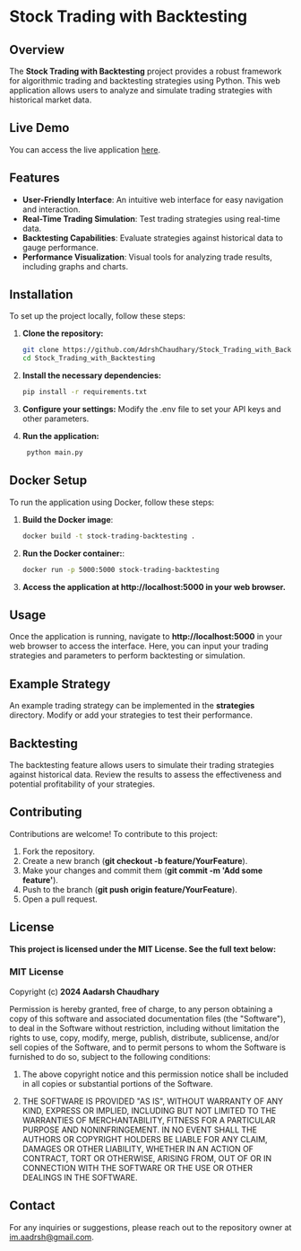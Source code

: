 # Stock Trading with Backtesting

## Overview
The **Stock Trading with Backtesting** project provides a robust framework for algorithmic trading and backtesting strategies using Python. This web application allows users to analyze and simulate trading strategies with historical market data.

## Live Demo
You can access the live application [here](https://stock-trading-with-backtesting.onrender.com/).

## Features
- **User-Friendly Interface**: An intuitive web interface for easy navigation and interaction.
- **Real-Time Trading Simulation**: Test trading strategies using real-time data.
- **Backtesting Capabilities**: Evaluate strategies against historical data to gauge performance.
- **Performance Visualization**: Visual tools for analyzing trade results, including graphs and charts.

## Installation
To set up the project locally, follow these steps:

1. **Clone the repository:**
   ```bash
   git clone https://github.com/AdrshChaudhary/Stock_Trading_with_Backtesting.git
   cd Stock_Trading_with_Backtesting

2. **Install the necessary dependencies:**
   ```bash
   pip install -r requirements.txt
   
3. **Configure your settings:**
   Modify the .env file to set your API keys and other parameters.
   
5. **Run the application:**
   ```bash
    python main.py

## Docker Setup
To run the application using Docker, follow these steps:

1. **Build the Docker image**:
   ```bash
   docker build -t stock-trading-backtesting .

2. **Run the Docker container:**:
   ```bash
   docker run -p 5000:5000 stock-trading-backtesting

3. **Access the application at http://localhost:5000 in your web browser.**

## Usage
Once the application is running, navigate to **http://localhost:5000** in your web browser to access the interface. Here, you can input your trading strategies and parameters to perform backtesting or simulation.

## Example Strategy
An example trading strategy can be implemented in the **strategies** directory. Modify or add your strategies to test their performance.

## Backtesting
The backtesting feature allows users to simulate their trading strategies against historical data. Review the results to assess the effectiveness and potential profitability of your strategies.

## Contributing
Contributions are welcome! To contribute to this project:
1. Fork the repository.
2. Create a new branch (**git checkout -b feature/YourFeature**).
3. Make your changes and commit them (**git commit -m 'Add some feature'**).
4. Push to the branch (**git push origin feature/YourFeature**).
5. Open a pull request.

## License
**This project is licensed under the MIT License. See the full text below:**
### MIT License

Copyright (c) **2024 Aadarsh Chaudhary**

Permission is hereby granted, free of charge, to any person obtaining a copy of this software and associated documentation files (the "Software"), to deal in the Software without restriction, including without limitation the rights to use, copy, modify, merge, publish, distribute, sublicense, and/or sell copies of the Software, and to permit persons to whom the Software is furnished to do so, subject to the following conditions:

1. The above copyright notice and this permission notice shall be included in all copies or substantial portions of the Software.

2. THE SOFTWARE IS PROVIDED "AS IS", WITHOUT WARRANTY OF ANY KIND, EXPRESS OR IMPLIED, INCLUDING BUT NOT LIMITED TO THE WARRANTIES OF MERCHANTABILITY, FITNESS FOR A PARTICULAR PURPOSE AND         NONINFRINGEMENT. IN NO EVENT SHALL THE AUTHORS OR COPYRIGHT HOLDERS BE LIABLE FOR ANY CLAIM, DAMAGES OR OTHER LIABILITY, WHETHER IN AN ACTION OF CONTRACT, TORT OR OTHERWISE, ARISING FROM,     OUT OF OR IN CONNECTION WITH THE SOFTWARE OR THE USE OR OTHER DEALINGS IN THE SOFTWARE.

## Contact
For any inquiries or suggestions, please reach out to the repository owner at im.aadrsh@gmail.com.



